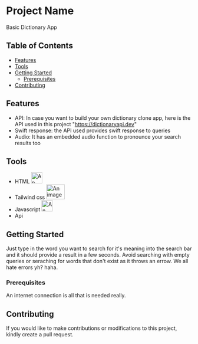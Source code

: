 # Project Name

Basic Dictionary App

## Table of Contents

- [Features](#features)
- [Tools](#tools)
- [Getting Started](#getting-started)
  - [Prerequisites](#prerequisites)
- [Contributing](#contributing)

## Features

- API: In case you want to build your own dictionary clone app, here is the API used in this project "https://dictionaryapi.dev"
- Swift response: the API used provides swift response to queries
- Audio: It has an embedded audio function to pronounce your search results too

## Tools

- HTML <img src="https://w7.pngwing.com/pngs/201/90/png-transparent-logo-html-html5.png" alt="An image of HTML logo" width="30" height="30">
- Tailwind css <img src="https://miro.medium.com/v2/resize:fit:140/1*oPL8C-i04sqAUoOS_da9aA.jpeg" alt="An image of HTML logo" width="50" height="40">
- Javascript <img src="https://www.freepnglogos.com/uploads/javascript-png/png-javascript-badge-picture-8.png" alt="An image of HTML logo" width="30" height="30">
- Api

## Getting Started

Just type in the word you want to search for it's meaning into the search bar and it should provide a result in a few seconds.
Avoid searching with empty queries or seraching for words that don't exist as it throws an errow. We all hate errors yh? haha.

### Prerequisites

An internet connection is all that is needed really.

## Contributing

If you would like to make contributions or modifications to this project, kindly create a pull request.